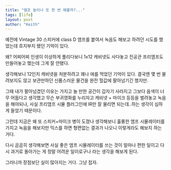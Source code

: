 ```yaml
---
title: "앰프 놀이나 또 한 번 해볼까?..."
tags: [life]
layout: post
author: "Keith"
---
```


예전에 Vintage 30 스피커에 class D 앰프를 붙여서 녹음도 해보고 하려던 시도를 했었는데 흐지부지 됐던 기억이 있다. 

왜? 어찌어찌 인생이 이상하게 풀리다보니 1x12 캐비넷도 사다놓고 진공관 프리앰프도 만들어놓고 했는데 그게 잘 안됐다. 

생각해보니 12인치 캐비넷을 처분하려고 꽤나 애를 먹었던 기억이 있다. 결국엔 몇 번 물려보지도 않고 보관만하던 신품스러운 물건을 완전 헐값에 팔아넘기긴 했지만. 

그때 내가 팔아넘겼던 이유는 가지고 놀 만한 공간이 갑자기 사라지고 그보다 음색이 너무 어둡다고 생각했고 무슨 부귀영화를 누리자고 캐비넷 + 마이크 등등을 벌려놓고 녹음을 해야되나, 사실 프리앰프 시뮬 플러그인에 IR만 잘 물리면 되는데..하는 생각이 심하게 들었기 때문이다.

그런데 지금은 왜 또 스피커+마이크 병이 도졌나 생각해보니 훌륭한 앰프 시뮬레이터를 가지고 녹음을 해보지만 믹스를 하면 형편없는 결과가 나오니 이렇게라도 해보지 하는 거다.

다시 곰곰히 생각해보면 사실 좋은 앰프 시뮬레이터를 쓰는 것이 얼마나 편한 일이고 다시 과거로 돌아가는 게 정말 어려운 일이로구나 라는 생각을 해보게 된다.

그러니까 장점보단 실이 많아지는 거다. 그냥 접자.

